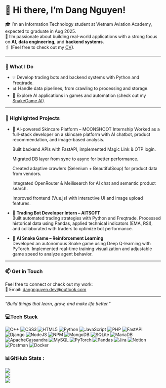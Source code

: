 # 👋 Hi there, I’m Dang Nguyen!

🎓 I’m an Information Technology student at Vietnam Aviation Academy, expected to graduate in Aug 2025.  
🚀 I’m passionate about building real-world applications with a strong focus on **AI**, **data engineering**, and **backend systems**.  
🖇️ (Feel free to check out my [CV](https://github.com/dangnguyen-vau/dangnguyen-vau/blob/main/CV_DANGNGUYEN.pdf)).

---

### 🔧 What I Do
- 💡 Develop trading bots and backend systems with Python and Freqtrade.
- 📊 Handle data pipelines, from crawling to processing and storage.
- 🧠 Explore AI applications in games and automation (check out my [SnakeGame AI](https://github.com/dangnguyen-vau/SnakeGameAI)).

---

### 📌 Highlighted Projects
- 🧴 AI-powered Skincare Platform – MOONSHOOT Internship
  Worked as a full-stack developer on a skincare platform with AI chatbot, product recommendation, and image-based analysis.
  
  Built backend APIs with FastAPI, implemented Magic Link & OTP login.
  
  Migrated DB layer from sync to async for better performance.
  
  Created adaptive crawlers (Selenium + BeautifulSoup) for product data from vendors.
  
  Integrated OpenRouter & Meilisearch for AI chat and semantic product search.
  
  Improved frontend (Vue.js) with interactive UI and image upload features.

- 🤖 **Trading Bot Developer Intern – AITSOFT**  
  Built automated trading strategies with Python and Freqtrade. Processed historical data using Pandas, applied technical indicators (EMA, RSI), and collaborated with traders to optimize bot performance.

- 🐍 **AI Snake Game – Reinforcement Learning**  
  Developed an autonomous Snake game using Deep Q-learning with PyTorch. Implemented real-time training visualization and adjustable game speed to analyze agent behavior.


---

### 📫 Get in Touch
Feel free to connect or check out my work:  
📧 Email: dangnguyen.dev@outlook.com  

---

*“Build things that learn, grow, and make life better.”*


### 💻Tech Stack
![C++](https://img.shields.io/badge/c++-%2300599C.svg?style=for-the-badge&logo=c%2B%2B&logoColor=white) ![CSS3](https://img.shields.io/badge/css3-%231572B6.svg?style=for-the-badge&logo=css3&logoColor=white) ![HTML5](https://img.shields.io/badge/html5-%23E34F26.svg?style=for-the-badge&logo=html5&logoColor=white) ![Python](https://img.shields.io/badge/python-3670A0?style=for-the-badge&logo=python&logoColor=ffdd54) ![JavaScript](https://img.shields.io/badge/javascript-%23323330.svg?style=for-the-badge&logo=javascript&logoColor=%23F7DF1E) ![PHP](https://img.shields.io/badge/php-%23777BB4.svg?style=for-the-badge&logo=php&logoColor=white) ![FastAPI](https://img.shields.io/badge/FastAPI-005571?style=for-the-badge&logo=fastapi) ![Django](https://img.shields.io/badge/django-%23092E20.svg?style=for-the-badge&logo=django&logoColor=white) ![NodeJS](https://img.shields.io/badge/node.js-6DA55F?style=for-the-badge&logo=node.js&logoColor=white) ![NPM](https://img.shields.io/badge/NPM-%23000000.svg?style=for-the-badge&logo=npm&logoColor=white) ![MongoDB](https://img.shields.io/badge/MongoDB-%234ea94b.svg?style=for-the-badge&logo=mongodb&logoColor=white) ![SQLite](https://img.shields.io/badge/sqlite-%2307405e.svg?style=for-the-badge&logo=sqlite&logoColor=white) ![MariaDB](https://img.shields.io/badge/MariaDB-003545?style=for-the-badge&logo=mariadb&logoColor=white) ![ApacheCassandra](https://img.shields.io/badge/cassandra-%231287B1.svg?style=for-the-badge&logo=apache-cassandra&logoColor=white) ![MySQL](https://img.shields.io/badge/mysql-%2300f.svg?style=for-the-badge&logo=mysql&logoColor=white) ![PyTorch](https://img.shields.io/badge/PyTorch-%23EE4C2C.svg?style=for-the-badge&logo=PyTorch&logoColor=white) ![Pandas](https://img.shields.io/badge/pandas-%23150458.svg?style=for-the-badge&logo=pandas&logoColor=white) ![Jira](https://img.shields.io/badge/jira-%230A0FFF.svg?style=for-the-badge&logo=jira&logoColor=white) ![Notion](https://img.shields.io/badge/Notion-%23000000.svg?style=for-the-badge&logo=notion&logoColor=white) ![Postman](https://img.shields.io/badge/Postman-FF6C37?style=for-the-badge&logo=postman&logoColor=white) ![Docker](https://img.shields.io/badge/docker-%230db7ed.svg?style=for-the-badge&logo=docker&logoColor=white)
### 📊GitHub Stats :
![](https://github-readme-stats.vercel.app/api?username=dangnguyen-vau&theme=radical&hide_border=false&include_all_commits=true&count_private=false)<br/>
![](https://github-readme-streak-stats.herokuapp.com/?user=dangnguyen-vau&theme=radical&hide_border=false)<br/>
![](https://github-readme-stats.vercel.app/api/top-langs/?username=dangnguyen-vau&theme=radical&hide_border=false&include_all_commits=true&count_private=false&layout=compact)

